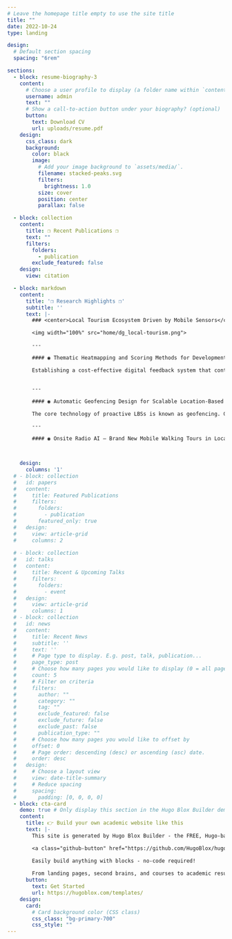 ```yaml
---
# Leave the homepage title empty to use the site title
title: ""
date: 2022-10-24
type: landing

design:
  # Default section spacing
  spacing: "6rem"

sections:
  - block: resume-biography-3
    content:
      # Choose a user profile to display (a folder name within `content/authors/`)
      username: admin
      text: ""
      # Show a call-to-action button under your biography? (optional)
      button:
        text: Download CV
        url: uploads/resume.pdf
    design:
      css_class: dark
      background:
        color: black
        image:
          # Add your image background to `assets/media/`.
          filename: stacked-peaks.svg
          filters:
            brightness: 1.0
          size: cover
          position: center
          parallax: false

  - block: collection
    content:
      title: ❐ Recent Publications ❐
      text: ""
      filters:
        folders:
          - publication
        exclude_featured: false
    design:
      view: citation

  - block: markdown
    content:
      title: '❐ Research Highlights ❐'
      subtitle: ''
      text: |-
        ### <center>Local Tourism Ecosystem Driven by Mobile Sensors</center>

        <img width="100%" src="home/dg_local-tourism.png">

        ---

        #### ◉ Thematic Heatmapping and Scoring Methods for Developments of Walking Routes (2022–)

        Establishing a cost-effective digital feedback system that contributes to the development of walking model routes, considering both spots and walking paths, is a challenge in fostering sustainable regional tourism. This study discusses a feedback system that contributes to the evaluation and improvement of existing model routes by mapping tourists’ access (attention) to tourist resources based on the automatic collection and analysis of mobile sensor data, which is standardly equipped on smartphones and other devices.


        ---

        #### ◉ Automatic Geofencing Design for Scalable Location-Based Services (2023–)

        The core technology of proactive LBSs is known as geofencing. Geofencing utilizes virtual boundaries, i.e., geofences, to monitor user’s entry and exit, and then triggers place-related services such as sending coupons and playing audio guides automatically. The purpose of this research is to formulate geofence design problems for urban human mobility and to develop data-driven computational solutions. These solutions leverage mobile sensor data to comprehend dynamic and complex human mobility patterns.

        ---

        #### ◉ Onsite Radio AI — Brand New Mobile Walking Tours in Local Cities (2024–)



    design:
      columns: '1'
  # - block: collection
  #   id: papers
  #   content:
  #     title: Featured Publications
  #     filters:
  #       folders:
  #         - publication
  #       featured_only: true
  #   design:
  #     view: article-grid
  #     columns: 2
  
  # - block: collection
  #   id: talks
  #   content:
  #     title: Recent & Upcoming Talks
  #     filters:
  #       folders:
  #         - event
  #   design:
  #     view: article-grid
  #     columns: 1
  # - block: collection
  #   id: news
  #   content:
  #     title: Recent News
  #     subtitle: ''
  #     text: ''
  #     # Page type to display. E.g. post, talk, publication...
  #     page_type: post
  #     # Choose how many pages you would like to display (0 = all pages)
  #     count: 5
  #     # Filter on criteria
  #     filters:
  #       author: ""
  #       category: ""
  #       tag: ""
  #       exclude_featured: false
  #       exclude_future: false
  #       exclude_past: false
  #       publication_type: ""
  #     # Choose how many pages you would like to offset by
  #     offset: 0
  #     # Page order: descending (desc) or ascending (asc) date.
  #     order: desc
  #   design:
  #     # Choose a layout view
  #     view: date-title-summary
  #     # Reduce spacing
  #     spacing:
  #       padding: [0, 0, 0, 0]
  - block: cta-card
    demo: true # Only display this section in the Hugo Blox Builder demo site
    content:
      title: 👉 Build your own academic website like this
      text: |-
        This site is generated by Hugo Blox Builder - the FREE, Hugo-based open source website builder trusted by 250,000+ academics like you.

        <a class="github-button" href="https://github.com/HugoBlox/hugo-blox-builder" data-color-scheme="no-preference: light; light: light; dark: dark;" data-icon="octicon-star" data-size="large" data-show-count="true" aria-label="Star HugoBlox/hugo-blox-builder on GitHub">Star</a>

        Easily build anything with blocks - no-code required!
        
        From landing pages, second brains, and courses to academic resumés, conferences, and tech blogs.
      button:
        text: Get Started
        url: https://hugoblox.com/templates/
    design:
      card:
        # Card background color (CSS class)
        css_class: "bg-primary-700"
        css_style: ""
---
```

